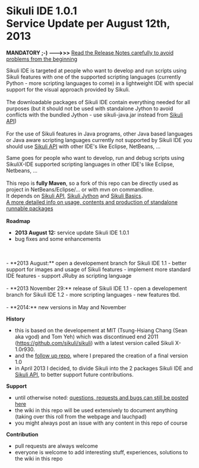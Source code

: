 Sikuli IDE 1.0.1<br />Service Update per August 12th, 2013
===========
**MANDATORY ;-) --->>>** [Read the Release Notes carefully to avoid problems from the beginning](https://github.com/RaiMan/SikuliX-IDE/wiki/Release-Notes-IDE)

Sikuli IDE is targeted at people who want to develop and run scripts using Sikuli features with one of the supported scripting languages (currently Python - more scripting languages to come) in a lightweight IDE with special support for the visual approach provided by Sikuli.
<br /><br />
The downloadable packages of Sikuli IDE contain everything needed for all purposes (but it should not be used with standalone Jython to avoid conflicts with the bundled Jython - use sikuli-java.jar instead from [Sikuli API](https://github.com/RaiMan/SikuliX-API))
<br /><br />
For the use of Sikuli features in Java programs, other Java based languages or Java aware scripting languages currently not supported by Sikuli IDE you should use [Sikuli API](https://github.com/RaiMan/SikuliX-API) with other IDE's like Eclipse, NetBeans, ...

Same goes for people who want to develop, run and debug scripts using SikuliX-IDE supported scripting languages in other IDE's like Eclipse, Netbeans, ...
<br /><br />
This repo is **fully Maven**, so a fork of this repo can be directly used as project in NetBeans/Eclipse/... or with mvn on commandline. <br />
It depends on [Sikuli API](https://github.com/RaiMan/SikuliX-API), [Sikuli Jython](https://github.com/RaiMan/SikuliX-Jython) and [Sikuli Basics](https://github.com/RaiMan/SikuliX-Basics).<br />
[A more detailed info on usage, contents and production of standalone runnable packages](https://github.com/RaiMan/SikuliX-API/wiki/Maven-support)
<br /><br />
**Roadmap**
 - **2013 August 12:** service update Sikuli IDE 1.0.1
  - bug fixes and some enhancements
<br />
<br />
 - **2013 August:** open a developement branch for Sikuli IDE 1.1
  - better support for images and usage of Sikuli features
  - implement more standard IDE features
  - support JRuby as scripting language
<br />
<br />
 - **2013 November 29:** release of Sikuli IDE 1.1
  - open a developement branch for Sikuli IDE 1.2
  - more scripting languages
  - new features tbd.
<br />
<br />
 - **2014:** new versions in May and November

**History**
 - this is based on the developement at MIT (Tsung-Hsiang Chang (Sean aka vgod) and Tom Yeh) which was discontinued end 2011 (https://github.com/sikuli/sikuli) with a latest version called Sikuli X-1.0r930.
 - and the [follow up repo](https://github.com/RaiMan/Sikuli12.11), where I prepared the creation of a final version 1.0
 - in April 2013 I decided, to divide Sikuli into the 2 packages Sikuli IDE and [Sikuli API](https://github.com/RaiMan/SikuliX-API), to better support future contributions.

**Support**
 - until otherwise noted: [questions, requests and bugs can still be posted here](https://answers.launchpad.net/sikuli)
 - the wiki in this repo will be used extensively to document anything (taking over this roll from the webpage and lauchpad)
 - you might always post an issue with any content in this repo of course

**Contribution**
 - pull requests are always welcome
 - everyone is welcome to add interesting stuff, experiences, solutions to the wiki in this repo
